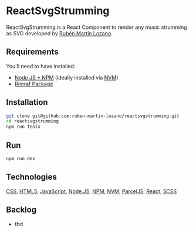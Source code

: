 # ReactSvgStrumming

ReactSvgStrumming is a React Component to render any music strumming as SVG developed by [Rubén Martín Lozano](mailto:ruben.martin.lozano@gmail.com).

## Requirements

You'll need to have installed:
- [Node JS + NPM](https://nodejs.org/es/) (ideally installed via [NVM](https://github.com/nvm-sh/nvm))
- [Rimraf Package](https://www.npmjs.com/package/rimraf)

## Installation

```bash
git clone git@github.com:ruben-martin-lozano/reactsvgstrumming.git
cd reactsvgstrumming
npm run fenix
```

## Run

```bash
npm run dev
```

## Technologies

[CSS](https://developer.mozilla.org/es/docs/Web/CSS), [HTML5](https://dev.w3.org/html5/spec-LC/), [JavaScript](https://developer.mozilla.org/es/docs/Web/JavaScript), [Node.JS](https://nodejs.dev/), [NPM](https://www.npmjs.com/), [NVM](https://github.com/nvm-sh/nvm), [ParcelJS](https://parceljs.org/), [React](https://es.reactjs.org/), [SCSS](https://sass-lang.com/)

## Backlog

- tbd

